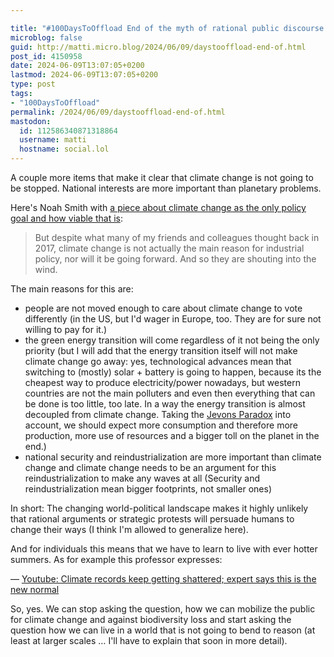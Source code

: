 ```yaml
---

title: "#100DaysToOffload End of the myth of rational public discourse - The example of climate change"
microblog: false
guid: http://matti.micro.blog/2024/06/09/daystooffload-end-of.html
post_id: 4150958
date: 2024-06-09T13:07:05+0200
lastmod: 2024-06-09T13:07:05+0200
type: post
tags:
- "100DaysToOffload"
permalink: /2024/06/09/daystooffload-end-of.html
mastodon:
  id: 112586340871318864
  username: matti
  hostname: social.lol
---
```

A couple more items that make it clear that climate change is not going to be stopped. National interests are more important than planetary problems.

Here's Noah Smith with [a piece about climate change as the only policy goal and how viable that is](https://www.noahpinion.blog/p/climate-is-just-one-piece-of-industrial):

>But despite what many of my friends and colleagues thought back in 2017, climate change is not actually the main reason for industrial policy, nor will it be going forward. And so they are shouting into the wind.

The main reasons for this are:

- people are not moved enough to care about climate change to vote differently (in the US, but I'd wager in Europe, too. They are for sure not willing to pay for it.)
- the green energy transition will come regardless of it not being the only priority (but I will add that the energy transition itself will not make climate change go away: yes, technological advances mean that switching to (mostly) solar + battery is going to happen, because its the cheapest way to produce electricity/power nowadays, but western countries are not the main polluters and even then everything that can be done is too little, too late. In a way the energy transition is almost decoupled from climate change. Taking the [Jevons Paradox](https://economicsfromthetopdown.com/2024/05/18/a-tour-of-the-jevons-paradox-how-energy-efficiency-backfires/) into account, we should expect more consumption and therefore more production, more use of resources and a bigger toll on the planet in the end.)
- national security and reindustrialization are more important than climate change and climate change needs to be an argument for this reindustrialization to make any waves at all (Security and reindustrialization mean bigger footprints, not smaller ones)

In short: The changing world-political landscape makes it highly unlikely that rational arguments or strategic protests will persuade humans to change their ways (I think I'm allowed to generalize here).

And for individuals this means that we have to learn to live with ever hotter summers. As for example this professor expresses:

— [Youtube: Climate records keep getting shattered; expert says this is the new normal](https://www.youtube.com/watch?v=5Tdmxclj25k)

So, yes. We can stop asking the question, how we can mobilize the public for climate change and against biodiversity loss and start asking the question how we can live in a world that is not going to bend to reason (at least at larger scales … I'll have to explain that soon in more detail).
